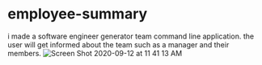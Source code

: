 # employee-summary
i made a software engineer generator team command line application. the user will get informed about the team such as a manager and their members. 
![Screen Shot 2020-09-12 at 11 41 13 AM](https://user-images.githubusercontent.com/67445858/93000274-f0f0e600-f4ec-11ea-963d-646815e75737.png)
